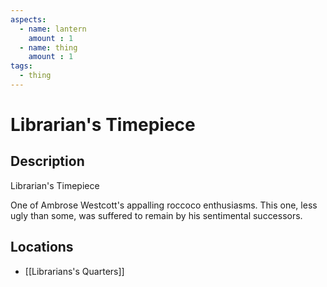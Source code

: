 ```yaml
---
aspects: 
  - name: lantern
    amount : 1
  - name: thing
    amount : 1
tags:
  - thing
---
```


# Librarian's Timepiece

## Description
Librarian's Timepiece

One of Ambrose Westcott's appalling roccoco enthusiasms. This one, less ugly than some, was suffered to remain by his sentimental successors.
## Locations
- [[Librarians's Quarters]]